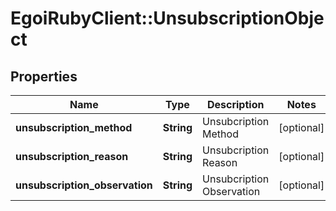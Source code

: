 # EgoiRubyClient::UnsubscriptionObject

## Properties
Name | Type | Description | Notes
------------ | ------------- | ------------- | -------------
**unsubscription_method** | **String** | Unsubcription Method | [optional] 
**unsubscription_reason** | **String** | Unsubcription Reason | [optional] 
**unsubscription_observation** | **String** | Unsubcription Observation | [optional] 


